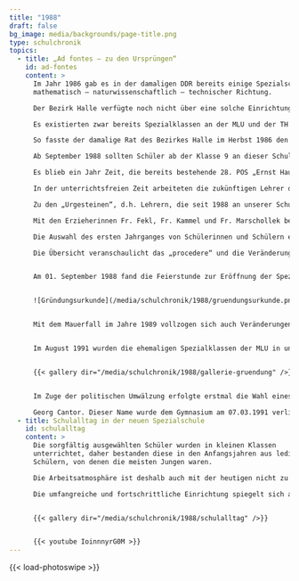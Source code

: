 ```yaml
---
title: "1988"
draft: false
bg_image: media/backgrounds/page-title.png
type: schulchronik
topics:
  - title: „Ad fontes – zu den Ursprüngen“
    id: ad-fontes
    content: >
      Im Jahr 1986 gab es in der damaligen DDR bereits einige Spezialschulen
      mathematisch – naturwissenschaftlich – technischer Richtung.

      Der Bezirk Halle verfügte noch nicht über eine solche Einrichtung.

      Es existierten zwar bereits Spezialklassen an der MLU und der TH Merseburg, in denen mathematisch – naturwissenschaftlich besonders begabte Jugendliche gefördert wurden, doch der Industriebezirk Halle mit seinen Standorten Leuna und Buna verlangte zunehmend nach hoch qualifizierten und leistungsbereiten jungen Menschen.

      So fasste der damalige Rat des Bezirkes Halle im Herbst 1986 den Beschluss, in Halle – Neustadt eine Spezialschule für leistungsbereite, lernmotivierte Schüler mit Interesse an mathematisch – naturwissenschaftlich – technischen Problemen  zu gründen.

      Ab September 1988 sollten Schüler ab der Klasse 9 an dieser Schule lernen und bis zur Hochschulreife geführt werden.

      Es blieb ein Jahr Zeit, die bereits bestehende 28. POS „Ernst Hausmann“ in eine Spezialschule zu verwandeln, die den Anforderungen gerecht wurde.

      In der unterrichtsfreien Zeit arbeiteten die zukünftigen Lehrer dieser Schule mit Initiative und Einfallsreichtum unter großem Aufwand und mit großzügiger Unterstützung der Leuna – Werke am Aufbau dieser Schule.

      Zu den „Urgesteinen“, d.h. Lehrern, die seit 1988 an unserer Schule arbeiten, gehören: Fr. Birkenhauer, Fr. Dr. Brosig, Fr. Eichhorst, Fr. Hörning, H. Kammel, H. Pannicke und Fr. Triebel. Auch unsere Sekretärin Fr. Reinhardt ist vom Ursprung an dabei.

      Mit den Erzieherinnen Fr. Fekl, Fr. Kammel und Fr. Marschollek begann nach der Übernahme der rekonstruierten ehemaligen Kindereinrichtung „Mischka der Bär“ ein Jahr später der Internatsbetrieb.

      Die Auswahl des ersten Jahrganges von Schülerinnen und Schülern erfolgte in einem einwöchigen Verfahren in den Winterferien 1988.

      Die Übersicht veranschaulicht das „procedere“ und die Veränderungen im System des Aufnahmeverfahrens von 1988 bis 2008.


      Am 01. September 1988 fand die Feierstunde zur Eröffnung der Spezialschule mathematisch – naturwissenschaftlich – technischer Richtung „Ernst Hausmann“ statt. Herr Kammel erhielt in seiner Funktion als Schulleiter die Gründungsurkunde und mit 54 Schülern, 16 Lehrern, 3 Erzieherinnen  und 17 technischen Kräften begann der Schulbetrieb. Die wissenschaftlich praktische Ausbildung erfolgte in enger Kooperation mit der MLU Halle, der PH Halle, der TH Merseburg und den Leuna – Werken. Im Juli 1989 hielt internationale Atmosphäre in unsere Schule Einzug, als sie Austragungsort des theoretischen Teils der internationalen Chemieolympiade wurde.


      ![Gründungsurkunde](/media/schulchronik/1988/gruendungsurkunde.png)


      Mit dem Mauerfall im Jahre 1989 vollzogen sich auch Veränderungen in unserer Schule. Im August 1990 wurden erstmals Schüler für den Schuljahrgang 7 aufgenommen. Die Schülerzahl stieg ab 1991/92 auf 340 und bis 2008 auf 519.


      Im August 1991 wurden die ehemaligen Spezialklassen der MLU in unsere Einrichtung übernommen, diese legten 1992 ihr Abitur ab. Mit diesen nahm auch unser Oberstufenkoordinator Hr. Dr. Koch seine Arbeit an unserer Schule auf. Fr. Dr. Teichmann „baut“ als Koordinatorin für Planung seit 1991 Pläne diverser Art. Herr Weigt koordinierte seit vielen Jahren die profilbestimmenden Aufgaben unserer Schule. Eine Arbeitsgruppe unter der Leitung von Hr. Dr. Kramer konzipierte die strukturelle und inhaltliche Ausgestaltung unseres Gymnasiums mit inhaltlichem Schwerpunkt, das sich in Landesträgerschaft befindet. Nachdem Herr Dames im Schuljahr 1996/97 in den Ruhestand ging, übernahm Hr. Kammel die Funktion des stellvertretenden Schulleiters.


      {{< gallery dir="/media/schulchronik/1988/gallerie-gruendung" />}}


      Im Zuge der politischen Umwälzung erfolgte erstmal die Wahl eines Schulleiters durch die Gesamtkonferenz der Schule. Auf der 1. Gesamtkonferenz wählte diese Herrn Dr. Müller mit großer Mehrheit zum Direktor unserer Schule. Auch der Name des Spezialgymnasiums stand 1990 zur Diskussion. Die Entscheidung fiel zugunsten des berühmten halleschen Mathematikers

      Georg Cantor. Dieser Name wurde dem Gymnasium am 07.03.1991 verliehen.
  - title: Schulalltag in der neuen Spezialschule
    id: schulalltag
    content: >
      Die sorgfältig ausgewählten Schüler wurden in kleinen Klassen
      unterrichtet, daher bestanden diese in den Anfangsjahren aus lediglich 18
      Schülern, von denen die meisten Jungen waren.

      Die Arbeitsatmosphäre ist deshalb auch mit der heutigen nicht zu vergleichen, da die Beziehungen untereinander durch die geringe Klassenstärke enger waren. Beispielsweise fragten die Schüler nach einiger Zeit, ob sie den Schulstoff nicht schneller behandeln könnten, weil sie es verstanden hätten. Heute würde das vermutlich keiner mehr vorschlagen. Auch die technische Ausstattung der Schule war sehr gut, sodass die Schüler viele verschiedene Experimente durchführen konnten.

      Die umfangreiche und fortschrittliche Einrichtung spiegelt sich auch in dem vollständig eingerichteten Computerkabinett wider. Insgesamt herrschte in den Unterrichtsräumen eine eher kreative und positiv von den Schülern geprägte Atmosphäre.


      {{< gallery dir="/media/schulchronik/1988/schulalltag" />}}


      {{< youtube IoinnnyrG0M >}}
---
```



{{< load-photoswipe >}}


